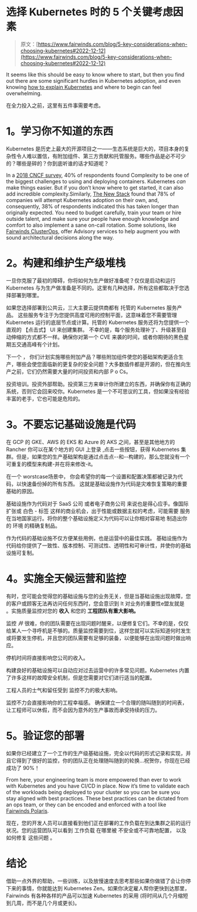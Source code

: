 # 选择 Kubernetes 时的 5 个关键考虑因素

> 原文：[https://www.fairwinds.com/blog/5-key-considerations-when-choosing-kubernetes#2022-12-12](https://www.fairwinds.com/blog/5-key-considerations-when-choosing-kubernetes#2022-12-12)

It seems like this should be easy to know where to start, but then you find out there are some significant hurdles in Kubernetes adoption, and even knowing [how to explain Kubernetes](/thoughts/how-to-explain-kubernetes) and where to begin can feel overwhelming. 

在全力投入之前，这里有五件事需要考虑。

# 1。学习你不知道的东西

Kubernetes 是历史上最大的开源项目之一——生态系统是巨大的，项目本身的复杂性令人难以置信，有附加组件、第三方贡献和托管服务。哪些作品是必不可少的？哪些是碎的？你到底听谁的话才知道呢？

In a [2018 CNCF survey](https://www.cncf.io/blog/2018/08/29/cncf-survey-use-of-cloud-native-technologies-in-production-has-grown-over-200-percent/), 40% of respondents found Complexity to be one of the biggest challenges to using and deploying containers. Kubernetes *can* make things easier. But if you don’t know where to get started, it can also add incredible complexity.Similarly, [The New Stack](https://thenewstack.io/week-numbers-kubernetes-implementations-good-bad-ugly/)  found that 78% of companies will attempt Kubernetes adoption on their own, and, consequently, 38% of respondents indicated this  has taken longer than originally expected. You need to budget carefully, train your team or hire outside talent, and make sure your people have enough knowledge and comfort to also implement a sane on-call rotation. Some solutions, like [Fairwinds ClusterOps](https://www.fairwinds.com/clusterops), offer Advisory services to help augment you with sound architectural decisions along the way. 

# 2。构建和维护生产级堆栈

一旦你克服了最初的障碍，你将如何为生产做好准备呢？仅仅是启动和运行 Kubernetes 与为生产做准备是不同的。这里有几种选择，所有这些都取决于您选择部署到哪里。

如果您选择部署到公共云，三大主要云提供商都有 托管的 Kubernetes 服务产品。 这些服务专注于为您提供高度可用的控制平面，这意味着您不需要管理 Kubernetes 运行的底层节点或计算。托管的 Kubernetes 服务还将为您提供一个直观的 【点击式】 UI 来创建集群。 不幸的是，每个服务处理补丁、升级甚至自动伸缩的方式都不一样。确保你对第一个 CVE 来袭的时间，或者你期待的黑色星期五交通高峰有个计划。

下一个 ， 你们计划实施哪些附加产品？哪些附加组件使您的基础架构更适合生产，哪些会使您面临新的更复杂的安全问题？大多数插件都是开源的，但在推向生产之前，它们仍然需要大量的时间投资和内部 P o Cs。

投资培训。投资外部帮助。投资第三方来审计你所建立的东西，并确保你有正确的系统，否则它会回来咬你。Kubernetes 是一个不可思议的工具，但如果没有经验丰富的老手，它也可能是危险的。 

# 3。不要忘记基础设施是代码

在 GCP 的 GKE、AWS 的 EKS 和 Azure 的 AKS 之间，甚至是其他地方的 Rancher 你可以在某个地方的 GUI 上登录 ,点击一些按钮，获得 Kubernetes 集群。但是，如果您的生产基础架构是通过点击点--和--构建的，那么您就没有一个可重复的模型来构建-并在将来修改-it。

在一个 worstcase场景中， 你会希望你的每一个设置和配置决策都被记录为代码，以快速备份掉的所有东西。 这就是基础设施作为代码是灾难恢复策略的重要基础的原因。

基础设施作为代码对于 SaaS 公司 或者电子商务公司 来说也是得心应手。像国际扩张或 白色 - 标签 这样的商业机会，出于性能或数据主权的考虑，可能需要 服务 在当地国家运行。将你的整个基础设施定义为代码可以让你相对容易地 制造出你的 环境 的精确复制品。

作为代码的基础设施不仅方便某些用例，也是运营中的最佳实践。 基础设施作为代码给你提供了一致性、版本控制、可测试性、透明性和可审计性，并使你的基础设施可复制。 

# 4。实施全天候运营和监控

有时，您可能会觉得您的基础设施与您的业务无关，但是当基础设施出现故障，您的客户或顾客无法再访问任何东西时，您会意识到 It 对业务的重要性e盟友就是 。实施质量监控对您的 **收入** 和您的 **工程团队有重大影响。**

监控 *井* 很难，你的团队需要在出现问题时醒来，以便修复它们。不幸的是，仅仅给某人一个寻呼机是不够的。质量监控需要到位，这样您就可以实际知道何时发生或将要发生停机，并且您的团队需要有足够的装备，以便能够在出现问题时做出响应。

停机时间将直接影响您公司的收入。

构建良好的基础设施可以自动应对过去运营中的许多常见问题。Kubernetes 内置了许多这样的故障安全机制，但是您需要对它们进行适当的配置。

工程人员的士气和留任受到 监控不力的极大影响。

监控不力会直接影响你的工程幸福感。 确保建立一个合理的随叫随到的时间表，让工程师可以休假，而不会因为意外的生产事故而承受持续的压力。

# 5。验证您的部署

如果你已经建立了一个工作的生产级基础设施，完全以代码的形式记录和实现，并且它得到了很好的监控，你的团队正在处理随叫随到的轮换…祝贺你，你现在已经成功了 90%！

From here, your engineering team is more empowered than ever to work with Kubernetes and you have CI/CD in place. Now it’s time to validate each of the workloads being deployed to your cluster so you can be sure you stay aligned with best practices. These best practices can be dictated from an ops team, or they can be encoded  and enforced with a tool like  [Fairwinds Polaris](https://www.fairwinds.com/polaris).

现在，您的开发人员可以直接看到他们正在部署的工作负载在到达集群之前的运行状况。您的运营团队可以看到 工作负载 在哪里被 不安全或不可靠地配置， 以及如何修复 这些问题 。

# 结论

借助一点外界的帮助，一些训练，以及放慢速度去思考那些如果你做错了会让你停下来的事情，你就能达到 Kubernetes Zen。如果你决定雇人帮你更快到达那里，Fairwinds 有各种各样的产品可以加速 Kubernetes 的采用 (将时间从几个月缩短到几周，而不是几个月或更长)。